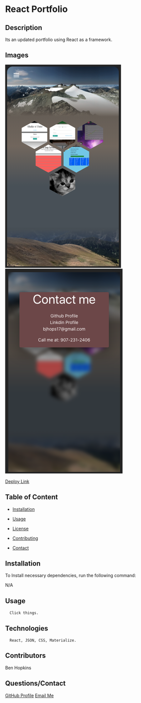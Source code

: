 
  # React Portfolio

  

  ## Description

  Its an updated portfolio using React as a framework.

  ## Images

<img src="1.jpg">
<img src="2.jpg">

<a href="https://bh-portfolio-react.herokuapp.com/">Deploy Link</a>
  
  ## Table of Content

  * [Installation](#installation)

  * [Usage](#usage)

  * [License](#license)

  * [Contributing](#contributors)

  * [Contact](#questions/contact)

  ## Installation

  To Install necessary dependencies, run the following command:
  
  N/A

  ## Usage

      Click things.
  
  ## Technologies

      React, JSON, CSS, Materialize.

  ## Contributors

  Ben Hopkins

  ## Questions/Contact

  <a href="https://github.com/bh007183">GitHub Profile</a>
  <a href="mailto:bjhops17@gmail.com"> Email Me</a>
  
  



  